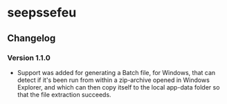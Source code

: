 # seepssefeu

## Changelog

### Version 1.1.0

- Support was added for generating a Batch file, for Windows, that can detect if it's been run from within a zip-archive opened in Windows Explorer, and which can then copy itself to the local app-data folder so that the file extraction succeeds.
